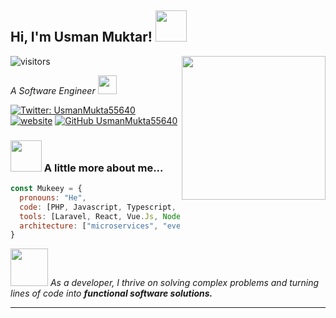 <h2> Hi, I'm Usman Muktar! <img src="https://media.giphy.com/media/12oufCB0MyZ1Go/giphy.gif" width="50"></h2>

![visitors](https://vbr.wocr.tk/badge?page_id=mualiyu.mualiyu&color=00cf00)
<img align='right' src="https://camo.githubusercontent.com/cae12fddd9d6982901d82580bdf321d81fb299141098ca1c2d4891870827bf17/68747470733a2f2f6d69726f2e6d656469756d2e636f6d2f6d61782f313336302f302a37513379765349765f7430696f4a2d5a2e676966" width="230">
<p><em>A Software Engineer
  <img src="https://media.giphy.com/media/WUlplcMpOCEmTGBtBW/giphy.gif" width="30"> 
</em></p>

[![Twitter: UsmanMukta55640](https://img.shields.io/twitter/follow/UsmanMukta55640?style=social)](https://twitter.com/UsmanMukta55640)
[![website](https://img.shields.io/badge/Website-46a2f1.svg?&style=flat-square&logo=Google-Chrome&logoColor=white&link=https://mukeey.online/)](https://mukeey.online/)
[![GitHub UsmanMukta55640](https://img.shields.io/github/followers/mualiyu?label=follow&style=social)](https://github.com/mualiyu)


### <img src="https://media.giphy.com/media/VgCDAzcKvsR6OM0uWg/giphy.gif" width="50"> A little more about me...  

```javascript
const Mukeey = {
  pronouns: "He",
  code: [PHP, Javascript, Typescript, HTML, CSS, Ruby, Python, MicroPython, C#, C++],
  tools: [Laravel, React, Vue.Js, Node, Styled-Components, Arduino, Docker, Kubernetes, ESP-IDF],
  architecture: ["microservices", "event-driven", "design system pattern"],
}
```

<img src="https://cdn.dribbble.com/users/1025838/screenshots/6220885/devguy3.gif" width="60"> <em>As a developer, I thrive on solving complex problems and turning lines of code into <b>functional software solutions.</b></em>

---
